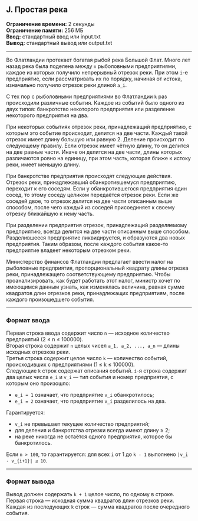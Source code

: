 ## J. Простая река

**Ограничение времени:** 2 секунды  
**Ограничение памяти:** 256 МБ  
**Ввод:** стандартный ввод или input.txt  
**Вывод:** стандартный вывод или output.txt  

---

Во Флатландии протекает богатая рыбой река Большой Флат. Много лет назад река была поделена между `n` рыболовными предприятиями, каждое из которых получило непрерывный отрезок реки. При этом `i`-е предприятие, если рассматривать их по порядку, начиная от истока, изначально получило отрезок реки длиной `a_i`.

С тех пор с рыболовными предприятиями во Флатландии `k` раз происходили различные события. Каждое из событий было одного из двух типов: банкротство некоторого предприятия или разделение некоторого предприятия на два.

При некоторых событиях отрезок реки, принадлежащий предприятию, с которым это событие происходит, делится на две части. Каждый такой отрезок имеет длину большую или равную 2. Деление происходит по следующему правилу. Если отрезок имеет чётную длину, то он делится на две равные части. Иначе он делится на две части, длины которых различаются ровно на единицу, при этом часть, которая ближе к истоку реки, имеет меньшую длину.

При банкротстве предприятия происходят следующие действия. Отрезок реки, принадлежавший обанкротившемуся предприятию, переходит к его соседям. Если у обанкротившегося предприятия один сосед, то этому соседу целиком передаётся отрезок реки. Если же соседей двое, то отрезок делится на две части описанным выше способом, после чего каждый из соседей присоединяет к своему отрезку ближайшую к нему часть.

При разделении предприятия отрезок, принадлежащий разделяемому предприятию, всегда делится на две части описанным выше способом. Разделившееся предприятие ликвидируется, и образуются два новых предприятия. Таким образом, после каждого события какое-то предприятие владеет некоторым отрезком реки.

Министерство финансов Флатландии предлагает ввести налог на рыболовные предприятия, пропорциональный квадрату длины отрезка реки, принадлежащего соответствующему предприятию. Чтобы проанализировать, как будет работать этот налог, министр хочет по имеющимся данным узнать, как изменялась величина, равная сумме квадратов длин отрезков реки, принадлежащих предприятиям, после каждого произошедшего события.

---

### Формат ввода

Первая строка ввода содержит число `n` — исходное количество предприятий (2 ≤ n ≤ 100000).  
Вторая строка содержит `n` целых чисел `a_1, a_2, ..., a_n` — длины исходных отрезков реки.  
Третья строка содержит целое число `k` — количество событий, происходивших с предприятиями (1 ≤ k ≤ 100000).  
Следующие `k` строк содержат описания событий. `i`-я строка содержит два целых числа `e_i` и `v_i` — тип события и номер предприятия, с которым оно произошло:

- `e_i = 1` означает, что предприятие `v_i` обанкротилось;
- `e_i = 2` означает, что предприятие `v_i` разделилось на два.

Гарантируется:
- `v_i` не превышает текущее количество предприятий;
- для деления и банкротства отрезки всегда имеют длину ≥ 2;
- на реке никогда не остаётся одного предприятия, которое бы банкротилось.

Если `n > 100`, то гарантируется: для всех `i` от 1 до `k - 1` выполнено `|v_i - v_{i+1}| ≤ 10`.

---

### Формат вывода

Вывод должен содержать `k + 1` целое число, по одному в строке.  
Первая строка — исходная сумма квадратов длин отрезков реки.  
Каждая из последующих `k` строк — сумма квадратов после очередного события.